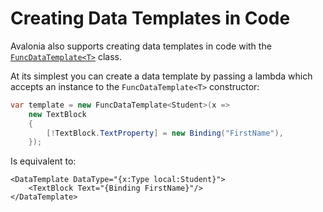 # Creating Data Templates in Code

Avalonia also supports creating data templates in code with the [`FuncDataTemplate<T>`](http://reference.avaloniaui.net/api/Avalonia.Controls.Templates/FuncDataTemplate_1/) class.

At its simplest you can create a data template by passing a lambda which accepts an instance to the `FuncDataTemplate<T>` constructor:

```csharp
var template = new FuncDataTemplate<Student>(x =>
    new TextBlock
    {
        [!TextBlock.TextProperty] = new Binding("FirstName"),
    });
```

Is equivalent to:

```markup
<DataTemplate DataType="{x:Type local:Student}">
    <TextBlock Text="{Binding FirstName}"/>
</DataTemplate>
```


